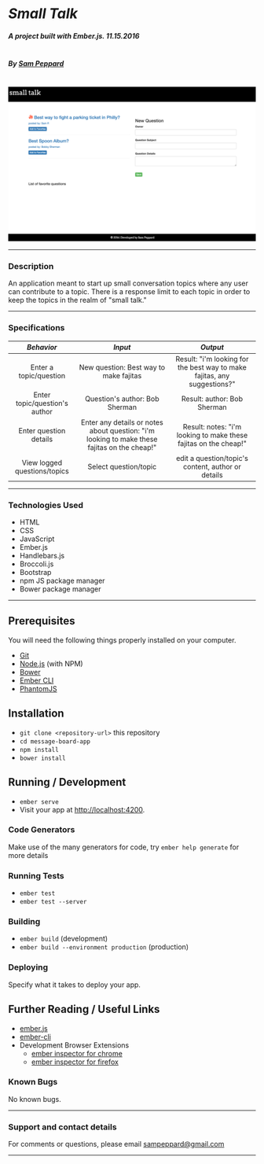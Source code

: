# *Small Talk*

##### A project built with Ember.js. 11.15.2016
#
##### By [Sam Peppard](https://github.com/sampeppard)
#
![screenshot of project main page](app/images/demo-screenshot.jpg)

----
### **Description**

An application meant to start up small conversation topics where any user can contribute to a topic. There is a response limit to each topic in order to keep the topics in the realm of "small talk."

----
### **Specifications**
| _Behavior_ | _Input_ | _Output_ |
|:---------------------------------------------------------------------:|:---------------------------------------------------------------------------:|:-------------------------------------------------------------------------------------------------------------------:|
| Enter a topic/question | New question: Best way to make fajitas | Result: "i'm looking for the best way to make fajitas, any suggestions?" |
| Enter topic/question's author | Question's author: Bob Sherman | Result: author: Bob Sherman |
| Enter question details | Enter any details or notes about question: "i'm looking to make these fajitas on the cheap!" | Result: notes: "i'm looking to make these fajitas on the cheap!" |
| View logged questions/topics | Select question/topic | edit a question/topic's content, author or details |

----
### **Technologies Used**

* HTML
* CSS
* JavaScript
* Ember.js
* Handlebars.js
* Broccoli.js
* Bootstrap
* npm JS package manager
* Bower package manager
----

## Prerequisites

You will need the following things properly installed on your computer.

* [Git](http://git-scm.com/)
* [Node.js](http://nodejs.org/) (with NPM)
* [Bower](http://bower.io/)
* [Ember CLI](http://ember-cli.com/)
* [PhantomJS](http://phantomjs.org/)

## Installation

* `git clone <repository-url>` this repository
* `cd message-board-app`
* `npm install`
* `bower install`

## Running / Development

* `ember serve`
* Visit your app at [http://localhost:4200](http://localhost:4200).

### Code Generators

Make use of the many generators for code, try `ember help generate` for more details

### Running Tests

* `ember test`
* `ember test --server`

### Building

* `ember build` (development)
* `ember build --environment production` (production)

### Deploying

Specify what it takes to deploy your app.

## Further Reading / Useful Links

* [ember.js](http://emberjs.com/)
* [ember-cli](http://ember-cli.com/)
* Development Browser Extensions
  * [ember inspector for chrome](https://chrome.google.com/webstore/detail/ember-inspector/bmdblncegkenkacieihfhpjfppoconhi)
  * [ember inspector for firefox](https://addons.mozilla.org/en-US/firefox/addon/ember-inspector/)


### **Known Bugs**

No known bugs.

----
### **Support and contact details**

For comments or questions, please email sampeppard@gmail.com

----
